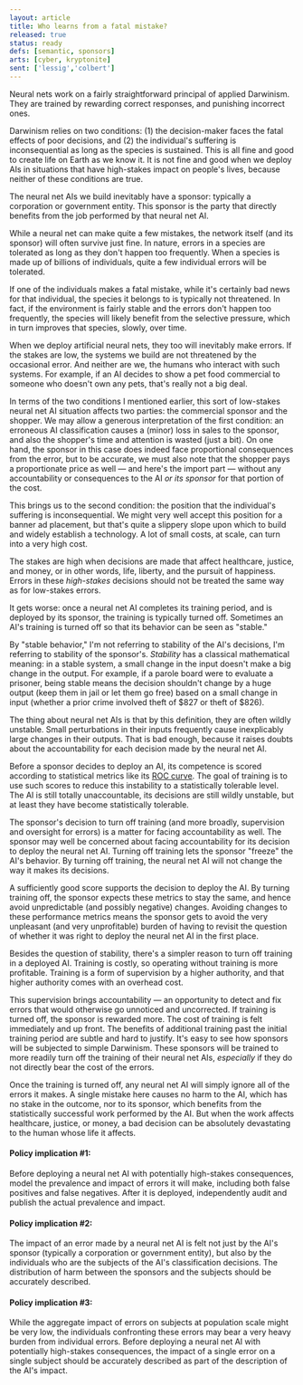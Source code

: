 ```yaml
---
layout: article
title: Who learns from a fatal mistake?
released: true
status: ready
defs: [semantic, sponsors]
arts: [cyber, kryptonite]
sent: ['lessig','colbert']
---
```


Neural nets work on a fairly straightforward principal of applied
Darwinism.  They are trained by rewarding correct responses, and
punishing incorrect ones.

Darwinism relies on two conditions: (1) the decision-maker faces the
fatal effects of poor decisions, and (2) the individual's suffering is
inconsequential as long as the species is sustained. This is all fine
and good to create life on Earth as we know it. It is not fine and
good when we deploy AIs in situations that have high-stakes impact on
people's lives, because neither of these conditions are true.

The neural net AIs we build inevitably have a sponsor: typically a
corporation or government entity. This sponsor is the party that
directly benefits from the job performed by that neural net AI.

While a neural net can make quite a few mistakes, the network itself
(and its sponsor) will often survive just fine. In nature, errors in a
species are tolerated as long as they don't happen too frequently.
When a species is made up of billions of individuals, quite a few
individual errors will be tolerated.

If one of the individuals makes a fatal mistake, while it's certainly
bad news for that individual, the species it belongs to is typically
not threatened. In fact, if the environment is fairly stable and the
errors don't happen too frequently, the species will likely benefit
from the selective pressure, which in turn improves that species,
slowly, over time.

When we deploy artificial neural nets, they too will inevitably make
errors.  If the stakes are low, the systems we build are not
threatened by the occasional error. And neither are we, the humans who
interact with such systems.  For example, if an AI decides to show a
pet food commercial to someone who doesn't own any pets, that's really
not a big deal.

In terms of the two conditions I mentioned earlier, this sort of
low-stakes neural net AI situation affects two parties: the commercial
sponsor and the shopper.  We may allow a generous interpretation of
the first condition: an erroneous AI classification causes a (minor)
loss in sales to the sponsor, and also the shopper's time and
attention is wasted (just a bit). On one hand, the sponsor in this
case does indeed face proportional consequences from the error, but to
be accurate, we must also note that the shopper pays a proportionate
price as well &mdash; and here's the import part &mdash; without any accountability
or consequences to the AI *or its sponsor* for that portion of the cost.

This brings us to the second condition: the position that the
individual's suffering is inconsequential. We might very well accept
this position for a banner ad placement, but that's quite a slippery
slope upon which to build and widely establish a technology.  A lot of
small costs, at scale, can turn into a very high cost.

The stakes are high when decisions are made that affect healthcare,
justice, and money, or in other words, life, liberty, and the pursuit
of happiness. Errors in these *high-stakes* decisions should not be
treated the same way as for low-stakes errors.

It gets worse: once a neural net AI completes its training period, and
is deployed by its sponsor, the training is typically turned off.
Sometimes an AI's training is turned off so that its behavior can be
seen as "stable."

By "stable behavior," I'm not referring to stability of the AI's
decisions, I'm referring to stability of the sponsor's.  *Stability* has a
classical mathematical meaning: in a stable system, a small change in
the input doesn't make a big change in the output. For example, if a
parole board were to evaluate a prisoner, being stable means the
decision shouldn't change by a huge output (keep them in jail or let
them go free) based on a small change in input (whether a prior crime
involved theft of $827 or theft of $826).

The thing about neural net AIs is that by this definition, they are
often wildly unstable. Small perturbations in their inputs frequently
cause inexplicably large changes in their outputs. That is bad enough,
because it raises doubts about the accountability for each decision
made by the neural net AI. 

Before a sponsor decides to deploy an AI, its competence is scored
according to statistical metrics like its 
[ROC curve](https://en.wikipedia.org/wiki/Receiver_operating_characteristic).
The goal of training is to use such scores to reduce this instability
to a statistically tolerable level.  The AI is still totally
unaccountable, its decisions are still wildly unstable, but at least
they have become statistically tolerable.

The sponsor's decision to turn off training (and more broadly,
supervision and oversight for errors) is a matter for facing
accountability as well. The sponsor may well be concerned about facing
accountability for its decision to deploy the neural net AI. Turning
off training lets the sponsor "freeze" the AI's behavior. By turning
off training, the neural net AI will not change the way it makes its
decisions.

A sufficiently good score supports the decision to deploy the AI.  By
turning training off, the sponsor expects these metrics to stay the
same, and hence avoid unpredictable (and possibly negative)
changes. Avoiding changes to these performance metrics means the
sponsor gets to avoid the very unpleasant (and very unprofitable)
burden of having to revisit the question of whether it was right to
deploy the neural net AI in the first place.

Besides the question of stability, there's a simpler reason to turn
off training in a deployed AI. Training is costly, so operating
without training is more profitable. Training is a form of supervision
by a higher authority, and that higher authority comes with an
overhead cost. 

This supervision brings accountability &mdash; an opportunity to detect and
fix errors that would otherwise go unnoticed and uncorrected. If
training is turned off, the sponsor is rewarded more. The cost of
training is felt immediately and up front. The benefits of additional
training past the initial training period are subtle and hard to
justify. It's easy to see how sponsors will be subjected to simple
Darwinism. These sponsors will be trained to more readily turn off the
training of their neural net AIs, *especially* if they do not directly
bear the cost of the errors.

Once the training is turned off, any neural net AI will simply ignore
all of the errors it makes.  A single mistake here causes no harm to
the AI, which has no stake in the outcome, nor to its sponsor, which
benefits from the statistically successful work performed by the AI.
But when the work affects healthcare, justice, or money, a bad
decision can be absolutely devastating to the human whose life it
affects.

#### Policy implication #1: 

Before deploying a neural net AI with potentially high-stakes
consequences, model the prevalence and impact of errors it will make,
including both false positives and false negatives.  After it is
deployed, independently audit and publish the actual prevalence and
impact.

#### Policy implication #2: 

The impact of an error made by a neural net AI is felt not just by the
AI's sponsor (typically a corporation or government entity), but also
by the individuals who are the subjects of the AI's classification
decisions.  The distribution of harm between the sponsors and the
subjects should be accurately described.

#### Policy implication #3: 

While the aggregate impact of errors on subjects at population scale
might be very low, the individuals confronting these errors may bear a
very heavy burden from individual errors. Before deploying a neural net AI
with potentially high-stakes consequences, the impact of a single error
on a single subject should be accurately described as part of the 
description of the AI's impact.
